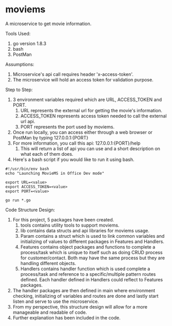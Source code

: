 # moviems
A microservice to get movie information.

Tools Used:

   1) go version 1.8.3
   2) bash
   2) PostMan
    
Assumptions:
    
   1) Microservice's api call requires header 'x-access-token'.
   2) The microservice will hold an access token for validation purpose.
   
Step to Step:
   1) 3 environment variables required which are URL, ACCESS_TOKEN and PORT.
      1) URL represents the external url for getting the movie's information.
      2) ACCESS_TOKEN represents access token needed to call the external url api.
      3) PORT represents the port used by moviems.
   2) Once run locally, you can access either through a web browser or PostMan by typing 
   127.0.0.1:{PORT}
   3) For more information, you call this api: 127.0.0.1:{PORT}/help
      1) This will return a list of api you can use and a short description on what 
      each of them does.
   4) Here's a bash script if you would like to run it using bash.
   
    #!/usr/bin/env bash
    echo "Launching MovieMS in Office Dev mode"
    
    export URL=<value>
    export ACCESS_TOKEN=<value>
    export PORT=<value>
    
    go run *.go
    
Code Structure Design:
   1) For this project, 5 packages have been created.
      1) tools contains utility tools to support moviems.
      2) lib contains data structs and api libraries for moviems usage.
      3) Param contains a struct which is used to link common variables and initializing of values
      to different packages in Features and Handlers.
      4) Features contains object packages and functions to complete a process/task which is unique 
      to itself such as doing CRUD process for customer/contact. Both may have the same process but 
      they are handling different objects.
      5) Handlers contains handler function which is used complete a process/task and reference
      to a specific/multiple pattern routes defined. Each handler defined in Handlers could reflect
	  to Features packages.
   2) The handler packages are then defined in main where environment checking, initializing of 
   variables and routes are done and lastly start listen and serve to use the microservice.
   3) From my perspective, this structure design will allow for a more manageable and 
   readable of code.
   4) Further explanation has been included in the code. 